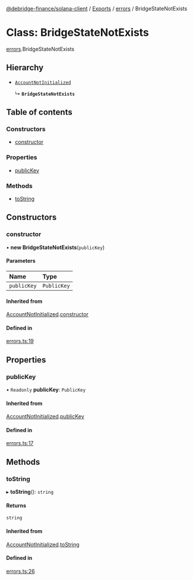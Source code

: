 [@debridge-finance/solana-client](../README.md) / [Exports](../modules.md) / [errors](../modules/errors.md) / BridgeStateNotExists

# Class: BridgeStateNotExists

[errors](../modules/errors.md).BridgeStateNotExists

## Hierarchy

- [`AccountNotInitialized`](errors.AccountNotInitialized.md)

  ↳ **`BridgeStateNotExists`**

## Table of contents

### Constructors

- [constructor](errors.BridgeStateNotExists.md#constructor)

### Properties

- [publicKey](errors.BridgeStateNotExists.md#publickey)

### Methods

- [toString](errors.BridgeStateNotExists.md#tostring)

## Constructors

### constructor

• **new BridgeStateNotExists**(`publicKey`)

#### Parameters

| Name | Type |
| :------ | :------ |
| `publicKey` | `PublicKey` |

#### Inherited from

[AccountNotInitialized](errors.AccountNotInitialized.md).[constructor](errors.AccountNotInitialized.md#constructor)

#### Defined in

[errors.ts:19](https://github.com/debridge-finance/solana-contracts-client/blob/1b61583/src/errors.ts#L19)

## Properties

### publicKey

• `Readonly` **publicKey**: `PublicKey`

#### Inherited from

[AccountNotInitialized](errors.AccountNotInitialized.md).[publicKey](errors.AccountNotInitialized.md#publickey)

#### Defined in

[errors.ts:17](https://github.com/debridge-finance/solana-contracts-client/blob/1b61583/src/errors.ts#L17)

## Methods

### toString

▸ **toString**(): `string`

#### Returns

`string`

#### Inherited from

[AccountNotInitialized](errors.AccountNotInitialized.md).[toString](errors.AccountNotInitialized.md#tostring)

#### Defined in

[errors.ts:26](https://github.com/debridge-finance/solana-contracts-client/blob/1b61583/src/errors.ts#L26)
